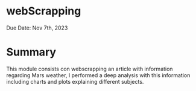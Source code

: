 # webScrapping
Due Date: Nov 7th, 2023

# Summary
This module consists con webscrapping an article with information regarding Mars weather, I performed a deep analysis with this information including charts and plots explaining different subjects.
